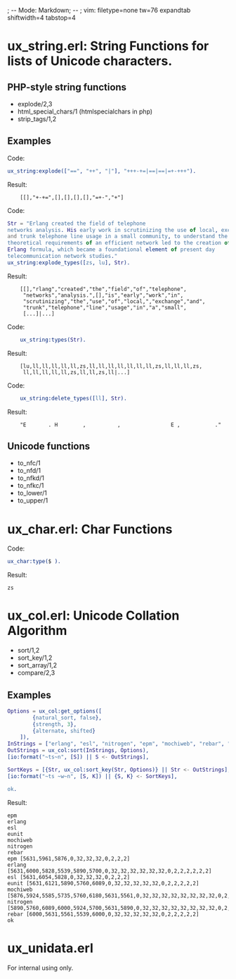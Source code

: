 ; -- Mode: Markdown; -- ; vim: filetype=none tw=76 expandtab shiftwidth=4 tabstop=4

ux_string.erl: String Functions for lists of Unicode characters.
==============================

PHP-style string functions
--------------------------
* explode/2,3
* html_special_chars/1 (htmlspecialchars in php)
* strip_tags/1,2

Examples
--------
Code:
```erlang
ux_string:explode(["==", "++", "|"], "+++-+=|==|==|=+-+++").
```
Result:
```
    [[],"+-+=",[],[],[],[],"=+-","+"]
```

Code:
```erlang
Str = "Erlang created the field of telephone
networks analysis. His early work in scrutinizing the use of local, exchange
and trunk telephone line usage in a small community, to understand the
theoretical requirements of an efficient network led to the creation of the
Erlang formula, which became a foundational element of present day
telecommunication network studies."
ux_string:explode_types([zs, lu], Str).
```
Result:
```
    [[],"rlang","created","the","field","of","telephone",
     "networks","analysis.",[],"is","early","work","in",
     "scrutinizing","the","use","of","local,","exchange","and",
     "trunk","telephone","line","usage","in","a","small",
     [...]|...]
```

Code:
```erlang
    ux_string:types(Str).
```
Result: 
```
    [lu,ll,ll,ll,ll,ll,zs,ll,ll,ll,ll,ll,ll,ll,zs,ll,ll,ll,zs,
     ll,ll,ll,ll,ll,zs,ll,ll,zs,ll|...]
```

Code:
```erlang
    ux_string:delete_types([ll], Str).
```
Result:
```
    "E       . H        ,          ,                E ,           ."
```

Unicode functions
-----------------
* to_nfc/1
* to_nfd/1
* to_nfkd/1
* to_nfkc/1
* to_lower/1
* to_upper/1


ux_char.erl: Char Functions
===========================
Code:

```erlang
ux_char:type($ ).
```

Result:

```
zs
```

ux_col.erl: Unicode Collation Algorithm
=======================================
* sort/1,2
* sort_key/1,2
* sort_array/1,2
* compare/2,3

Examples
--------
```erlang
Options = ux_col:get_options([ 
        {natural_sort, false}, 
        {strength, 3}, 
        {alternate, shifted} 
    ]),
InStrings = ["erlang", "esl", "nitrogen", "epm", "mochiweb", "rebar", "eunit"],
OutStrings = ux_col:sort(InStrings, Options),
[io:format("~ts~n", [S]) || S <- OutStrings],

SortKeys = [{Str, ux_col:sort_key(Str, Options)} || Str <- OutStrings],
[io:format("~ts ~w~n", [S, K]) || {S, K} <- SortKeys],

ok.
```

Result:

```
epm
erlang
esl
eunit
mochiweb
nitrogen
rebar
epm [5631,5961,5876,0,32,32,32,0,2,2,2]
erlang [5631,6000,5828,5539,5890,5700,0,32,32,32,32,32,32,0,2,2,2,2,2,2]
esl [5631,6054,5828,0,32,32,32,0,2,2,2]
eunit [5631,6121,5890,5760,6089,0,32,32,32,32,32,0,2,2,2,2,2]
mochiweb [5876,5924,5585,5735,5760,6180,5631,5561,0,32,32,32,32,32,32,32,32,0,2,2,2,2,2,2,2,2]
nitrogen [5890,5760,6089,6000,5924,5700,5631,5890,0,32,32,32,32,32,32,32,32,0,2,2,2,2,2,2,2,2]
rebar [6000,5631,5561,5539,6000,0,32,32,32,32,32,0,2,2,2,2,2]
ok
```


ux_unidata.erl
==============
For internal using only.

